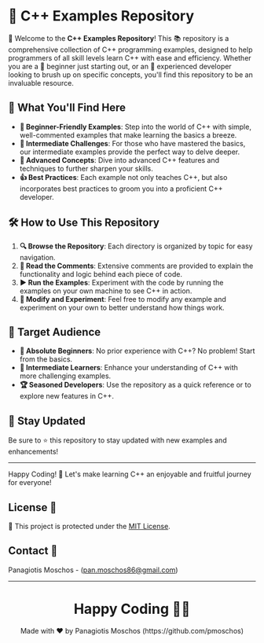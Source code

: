 # 🚀 C++ Examples Repository

👋 Welcome to the **C++ Examples Repository**! This 📚 repository is a comprehensive collection of C++ programming examples, designed to help programmers of all skill levels learn C++ with ease and efficiency. Whether you are a 🌱 beginner just starting out, or an 🦾 experienced developer looking to brush up on specific concepts, you'll find this repository to be an invaluable resource.

## 🌟 What You'll Find Here

- **🔰 Beginner-Friendly Examples**: Step into the world of C++ with simple, well-commented examples that make learning the basics a breeze.
- **🌉 Intermediate Challenges**: For those who have mastered the basics, our intermediate examples provide the perfect way to delve deeper.
- **🚀 Advanced Concepts**: Dive into advanced C++ features and techniques to further sharpen your skills.
- **👍 Best Practices**: Each example not only teaches C++, but also incorporates best practices to groom you into a proficient C++ developer.

## 🛠️ How to Use This Repository

1. **🔍 Browse the Repository**: Each directory is organized by topic for easy navigation.
2. **📖 Read the Comments**: Extensive comments are provided to explain the functionality and logic behind each piece of code.
3. **▶️ Run the Examples**: Experiment with the code by running the examples on your own machine to see C++ in action.
4. **🔄 Modify and Experiment**: Feel free to modify any example and experiment on your own to better understand how things work.

## 🎯 Target Audience

- **👶 Absolute Beginners**: No prior experience with C++? No problem! Start from the basics.
- **🏃 Intermediate Learners**: Enhance your understanding of C++ with more challenging examples.
- **🏆 Seasoned Developers**: Use the repository as a quick reference or to explore new features in C++.

## 📢 Stay Updated

Be sure to ⭐ this repository to stay updated with new examples and enhancements!

---

Happy Coding! 🎉 Let's make learning C++ an enjoyable and fruitful journey for everyone!

## License 📜
🔐 This project is protected under the [MIT License](https://mit-license.org/).

## Contact 📧
Panagiotis Moschos - (pan.moschos86@gmail.com)

---
<h1 align=center>Happy Coding 👨‍💻 </h1>

<p align="center">
  Made with ❤️ by Panagiotis Moschos (https://github.com/pmoschos)
</p>